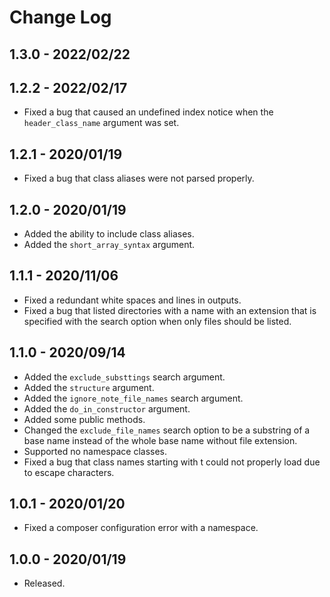 # Change Log

## 1.3.0 - 2022/02/22

## 1.2.2 - 2022/02/17
- Fixed a bug that caused an undefined index notice when the `header_class_name` argument was set.

## 1.2.1 - 2020/01/19
- Fixed a bug that class aliases were not parsed properly.

## 1.2.0 - 2020/01/19
- Added the ability to include class aliases.
- Added the `short_array_syntax` argument.

## 1.1.1 - 2020/11/06
- Fixed a redundant white spaces and lines in outputs.
- Fixed a bug that listed directories with a name with an extension that is specified with the search option when only files should be listed.   

## 1.1.0 - 2020/09/14
- Added the `exclude_substtings` search argument.
- Added the `structure` argument.
- Added the `ignore_note_file_names` search argument.
- Added the `do_in_constructor` argument.
- Added some public methods.
- Changed the `exclude_file_names` search option to be a substring of a base name instead of the whole base name without file extension. 
- Supported no namespace classes.
- Fixed a bug that class names starting with t could not properly load due to escape characters.

## 1.0.1 - 2020/01/20
- Fixed a composer configuration error with a namespace.

## 1.0.0 - 2020/01/19
- Released.
